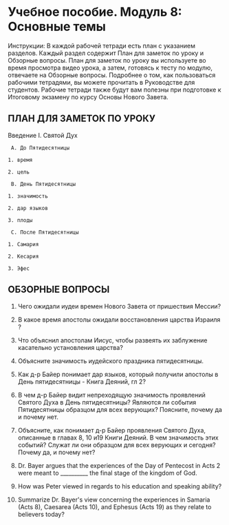 
# Учебное пособие. Модуль 8: Основные темы 


Инструкции: 
В каждой рабочей тетради есть план с указанием разделов. Каждый раздел содержит План для заметок по уроку и Обзорные вопросы. 
План для заметок по уроку вы используете во время просмотра видео урока, а затем, готовясь к тесту по модулю, отвечаете на Обзорные вопросы. 
Подробнее о том, как пользоваться рабочими тетрадями, вы можете прочитать в Руководстве для студентов. Рабочие тетради также будут вам полезны при подготовке к Итоговому экзамену по курсу Основы Нового Завета.


## ПЛАН ДЛЯ ЗАМЕТОК ПО УРОКУ

Введение
I. Святой Дух

     A. До Пятидесятницы

  	1. время

  	2. цель

     B. День Пятидесятницы

  	1. значимость

  	2. дар языков

  	3. плоды

     C. После Пятидесятницы 

  	1. Самария

  	2. Кесария

  	3. Эфес



## ОБЗОРНЫЕ ВОПРОСЫ

1. Чего ожидали иудеи времен Нового Завета от пришествия Мессии?

2. В какое время апостолы ожидали восстановления царства Израиля ?

3. Что объяснил апостолам Иисус, чтобы развеять их заблужение касательно установления царства?

4. Объясните значимость иудейского праздника пятидесятницы.

5. Как д-р Байер понимает дар языков, который получили апостолы в День пятидесятницы - Книга Деяний, гл 2?

6. В чем д-р Байер видит непреходящую значимость проявлений Святого Духа в День пятидесятницы? Являются ли события Пятидесятницы образцом для всех верующих? Поясните, почему да и почему нет.

7. Объясните, как понимает д-р Байер проявления Святого Духа, описанные в главах 8, 10 и19 Книги Деяний.  В чем значимость этих событий?  Служат ли они образцом для всех верующих и сегодня?  Почему да, и почему нет?

       
7. Dr. Bayer argues that the experiences of the Day of Pentecost in Acts 2 were meant to __________ the final stage of the kingdom of God.
       
8. How was Peter viewed in regards to his education and speaking ability?
       
9. Summarize Dr. Bayer's view concerning the experiences in Samaria (Acts 8), Caesarea (Acts 10), and Ephesus (Acts 19) as they relate to believers today?
